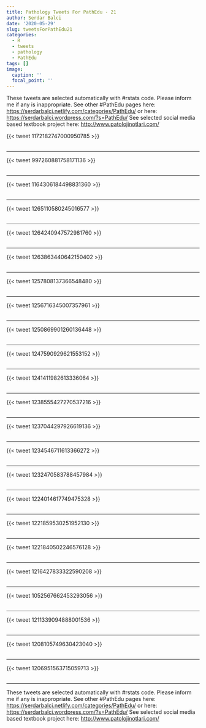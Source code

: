 ```yaml
---
title: Pathology Tweets For PathEdu - 21
author: Serdar Balci
date: '2020-05-29'
slug: tweetsForPathEdu21
categories:
  - R
  - tweets
  - pathology
  - PathEdu
tags: []
image:
  caption: ''
  focal_point: ''
---
```



These tweets are selected automatically with #rstats code. Please inform me if any is inappropriate.
See other #PathEdu pages here: https://serdarbalci.netlify.com/categories/PathEdu/  or here: https://serdarbalci.wordpress.com/?s=PathEdu/ 
See selected social media based textbook project here: http://www.patolojinotlari.com/

{{< tweet 1172182747000950785 >}}
<br>
<br>
<hr>
{{< tweet 997260881758171136 >}}
<br>
<br>
<hr>
{{< tweet 1164306184498831360 >}}
<br>
<br>
<hr>
{{< tweet 1265110580245016577 >}}
<br>
<br>
<hr>
{{< tweet 1264240947572981760 >}}
<br>
<br>
<hr>
{{< tweet 1263863440642150402 >}}
<br>
<br>
<hr>
{{< tweet 1257808137366548480 >}}
<br>
<br>
<hr>
{{< tweet 1256716345007357961 >}}
<br>
<br>
<hr>
{{< tweet 1250869901260136448 >}}
<br>
<br>
<hr>
{{< tweet 1247590929621553152 >}}
<br>
<br>
<hr>
{{< tweet 1241411982613336064 >}}
<br>
<br>
<hr>
{{< tweet 1238555427270537216 >}}
<br>
<br>
<hr>
{{< tweet 1237044297926619136 >}}
<br>
<br>
<hr>
{{< tweet 1234546711613366272 >}}
<br>
<br>
<hr>
{{< tweet 1232470583788457984 >}}
<br>
<br>
<hr>
{{< tweet 1224014617749475328 >}}
<br>
<br>
<hr>
{{< tweet 1221859530251952130 >}}
<br>
<br>
<hr>
{{< tweet 1221840502246576128 >}}
<br>
<br>
<hr>
{{< tweet 1216427833322590208 >}}
<br>
<br>
<hr>
{{< tweet 1052567662453293056 >}}
<br>
<br>
<hr>
{{< tweet 1211339094888001536 >}}
<br>
<br>
<hr>
{{< tweet 1208105749630423040 >}}
<br>
<br>
<hr>
{{< tweet 1206951563715059713 >}}
<br>
<br>
<hr>


These tweets are selected automatically with #rstats code. Please inform me if any is inappropriate.
See other #PathEdu pages here: https://serdarbalci.netlify.com/categories/PathEdu/  or here: https://serdarbalci.wordpress.com/?s=PathEdu/ 
See selected social media based textbook project here: http://www.patolojinotlari.com/
